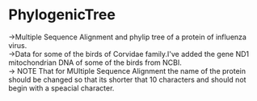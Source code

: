 # PhylogenicTree
->Multiple Sequence Alignment and phylip tree of a protein of influenza virus.<br>
->Data for some of the birds of Corvidae family.I've added the gene ND1 mitochondrian DNA of some of the birds from NCBI.<br>
-> NOTE That for MUltiple Sequence Alignment the name of the protein should be changed so that its shorter that 10 characters and should not begin with a speacial character.
